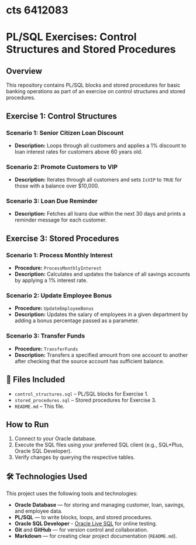 # cts 6412083
# PL/SQL Exercises: Control Structures and Stored Procedures

##  Overview

This repository contains PL/SQL blocks and stored procedures for basic banking operations as part of an exercise on control structures and stored procedures.



##  Exercise 1: Control Structures

### Scenario 1: Senior Citizen Loan Discount
- **Description:** Loops through all customers and applies a 1% discount to loan interest rates for customers above 60 years old.

### Scenario 2: Promote Customers to VIP
- **Description:** Iterates through all customers and sets `IsVIP` to `TRUE` for those with a balance over $10,000.

### Scenario 3: Loan Due Reminder
- **Description:** Fetches all loans due within the next 30 days and prints a reminder message for each customer.



##  Exercise 3: Stored Procedures

### Scenario 1: Process Monthly Interest
- **Procedure:** `ProcessMonthlyInterest`
- **Description:** Calculates and updates the balance of all savings accounts by applying a 1% interest rate.

### Scenario 2: Update Employee Bonus
- **Procedure:** `UpdateEmployeeBonus`
- **Description:** Updates the salary of employees in a given department by adding a bonus percentage passed as a parameter.

### Scenario 3: Transfer Funds
- **Procedure:** `TransferFunds`
- **Description:** Transfers a specified amount from one account to another after checking that the source account has sufficient balance.



## 📂 Files Included

- `control_structures.sql` – PL/SQL blocks for Exercise 1.
- `stored_procedures.sql` – Stored procedures for Exercise 3.
- `README.md` – This file.



##  How to Run

1. Connect to your Oracle database.
2. Execute the SQL files using your preferred SQL client (e.g., SQL*Plus, Oracle SQL Developer).
3. Verify changes by querying the respective tables.

 ## 🛠 Technologies Used

This project uses the following tools and technologies:
- **Oracle Database** — for storing and managing customer, loan, savings, and employee data.
- **PL/SQL** — to write blocks, loops, and stored procedures.
- **Oracle SQL Developer** -  [Oracle Live SQL](https://livesql.oracle.com) for online testing.
- **Git** and **GitHub** — for version control and collaboration.
- **Markdown** — for creating clear project documentation (`README.md`).


